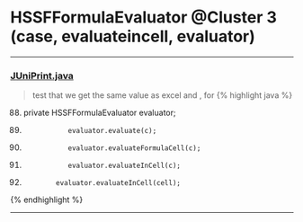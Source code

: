 # HSSFFormulaEvaluator @Cluster 3 (case, evaluateincell, evaluator)

***

### [JUniPrint.java](https://searchcode.com/codesearch/view/60212057/)
> test that we get the same value as excel and , for 
{% highlight java %}
88. private HSSFFormulaEvaluator evaluator;
286.                evaluator.evaluate(c);
289.                evaluator.evaluateFormulaCell(c);
292.                evaluator.evaluateInCell(c);
1367.             evaluator.evaluateInCell(cell);
{% endhighlight %}

***

